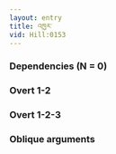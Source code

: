 ```yaml
---
layout: entry
title: འཁྱར་
vid: Hill:0153
---
```

### Dependencies (N = 0)


### Overt 1-2


### Overt 1-2-3


### Oblique arguments
